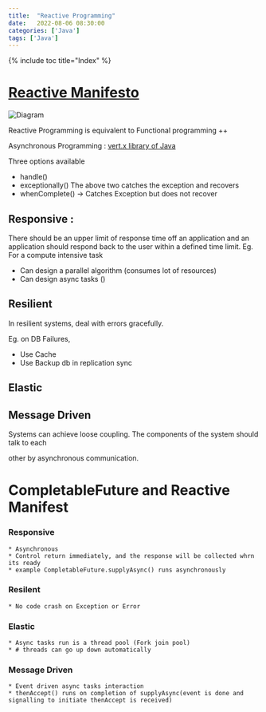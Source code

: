 ```yaml
---
title:  "Reactive Programming"
date:   2022-08-06 08:30:00
categories: ['Java']
tags: ['Java']
---
```

{% include toc title="Index" %}

# [Reactive Manifesto](https://www.reactivemanifesto.org/)

![Diagram](https://www.reactivemanifesto.org/images/reactive-traits.svg)

Reactive Programming is equivalent to Functional programming ++

Asynchronous Programming : [vert.x library of Java](https://vertx.io/introduction-to-vertx-and-reactive/)

Three options available

* handle()
* exceptionally()
  The above two catches the exception and recovers
* whenComplete() -> Catches Exception but does not recover

## Responsive :

There should be an upper limit of response time off an application and an application should respond back to the user
within a defined time limit. Eg. For a compute intensive task

* Can design a parallel algorithm (consumes lot of resources)
* Can design async tasks ()

## Resilient

In resilient systems, deal with errors gracefully.

Eg. on DB Failures,

* Use Cache
* Use Backup db in replication sync

## Elastic

## Message Driven

Systems can achieve loose coupling. The components of the system should talk to each

other by asynchronous communication.

# CompletableFuture and Reactive Manifest

### Responsive
    * Asynchronous
    * Control return immediately, and the response will be collected whrn its ready
    * example CompletableFuture.supplyAsync() runs asynchronously 

### Resilent
    * No code crash on Exception or Error

### Elastic
    * Async tasks run is a thread pool (Fork join pool)
    * # threads can go up down automatically

### Message Driven
    * Event driven async tasks interaction
    * thenAccept() runs on completion of supplyAsync(event is done and signalling to initiate thenAccept is received)
